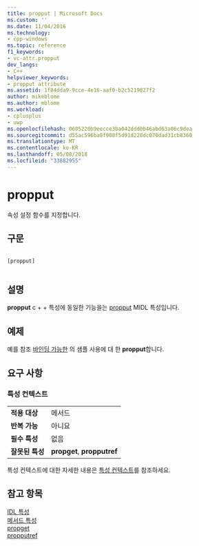 ```yaml
---
title: propput | Microsoft Docs
ms.custom: ''
ms.date: 11/04/2016
ms.technology:
- cpp-windows
ms.topic: reference
f1_keywords:
- vc-attr.propput
dev_langs:
- C++
helpviewer_keywords:
- propput attribute
ms.assetid: 1f84dda9-9cce-4e16-aaf0-b2c5219827f2
author: mikeblome
ms.author: mblome
ms.workload:
- cplusplus
- uwp
ms.openlocfilehash: 0605220b9eecce3ba042ddd0b46abd63a06c9dea
ms.sourcegitcommit: d55ac596ba8f908f5d91d228dc070dad31cb8360
ms.translationtype: MT
ms.contentlocale: ko-KR
ms.lasthandoff: 05/08/2018
ms.locfileid: "33882955"
---
```

# <a name="propput"></a>propput
속성 설정 함수를 지정합니다.  
  
## <a name="syntax"></a>구문  
  
```  
  
[propput]  
  
```  
  
## <a name="remarks"></a>설명  
 **propput** c + + 특성에 동일한 기능을는 [propput](http://msdn.microsoft.com/library/windows/desktop/aa367146) MIDL 특성입니다.  
  
## <a name="example"></a>예제  
 예를 참조 [바인딩 가능한](../windows/bindable.md) 의 샘플 사용에 대 한 **propput**합니다.  
  
## <a name="requirements"></a>요구 사항  
  
### <a name="attribute-context"></a>특성 컨텍스트  
  
|||  
|-|-|  
|**적용 대상**|메서드|  
|**반복 가능**|아니요|  
|**필수 특성**|없음|  
|**잘못된 특성**|**propget**, **propputref**|  
  
 특성 컨텍스트에 대한 자세한 내용은 [특성 컨텍스트](../windows/attribute-contexts.md)를 참조하세요.  
  
## <a name="see-also"></a>참고 항목  
 [IDL 특성](../windows/idl-attributes.md)   
 [메서드 특성](../windows/method-attributes.md)   
 [propget](../windows/propget.md)   
 [propputref](../windows/propputref.md)
